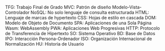TFG: Trabajo Final de Grado
MVC: Patrón de diseño Modelo-Vista-Controlador
NoSQL: No solo lenguaje de consulta estructurada
HTML: Lenguaje de marcas de hypertexto
CSS: Hojas de estilo en cascada
DOM: Modelo de Objeto de Documento
SPA: Aplicaciones de una Sola Página
Wasm: WebAssembly
PWA: Aplicaciones Web Progresivas
HTTP: Protocolo de Transferencia de Hipertexto
SO: Sistema Operativo
BD: Base de Datos
IPO: Interacción Persona-Ordenador
ISO: Organización Internacional de Normalización
HU: Historia de Usuario
